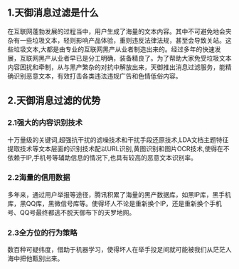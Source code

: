 ## 1.天御消息过滤是什么
在互联网蓬勃发展的过程当中，用户生成了海量的文本内容。其中不可避免地会夹杂有一些垃圾文本，轻则影响产品体验，重则违反法律法规，甚至会导致关站。这些垃圾文本,大都是由专业的互联网黑产从业者制造出来的。经过多年的快速发展，互联网黑产从业者早已是分工明确，装备精良了。为了帮助大家免受垃圾文本内容困扰和牵制，从与黑产繁杂的对抗中解放出来，天御推出消息过滤服务，能精确识别恶意文本，有效打击各类违法违规广告和色情低俗内容。

## 2.天御消息过滤的优势
### 2.1强大的内容识别技术
十万量级的关键词,超强抗干扰的滤噪技术和干扰手段还原技术,LDA文档主题特征提取技术等文本层面的识别技术配以URL识别,黄图识别和图片OCR技术,使得在不依赖于IP,手机号等辅助信息的情况下,也具有较高的恶意文本识别率。

### 2.2海量的信用数据
多年来，通过用户举报等途径，腾讯积累了海量的黑产数据库，如黑IP库，黑手机库，黑QQ库，黑微信号库等。使得坏人不论是重新换个IP，还是重新换个手机号、QQ号最终都逃不脱天御布下的天罗地网。

### 2.3全方位的行为策略
数百种可疑纬度，借助于机器学习，使得坏人在举手投足间就可能被我们从茫茫人海中把他甄别出来。
